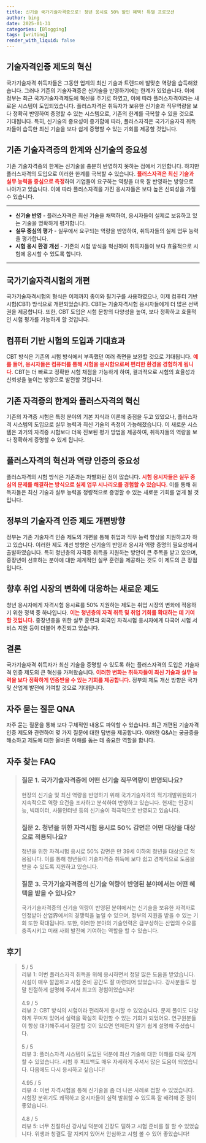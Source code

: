 ```yaml
---
title: 신기술 국가기술자격증으로! 청년 응시료 50% 할인 혜택! 특별 프로모션
author: bing
date: 2025-01-31
categories: [Blogging]
tags: [writing]
render_with_liquid: false
---
```



<h2 id='기술자격인증 제도의 혁신'>기술자격인증 제도의 혁신</h2>

<p>국가기술자격 취득자들은 그동안 업계의 최신 기술과 트렌드에 발맞춘 역량을 습득해왔습니다. 그러나 기존의 기술자격증은 신기술을 반영하기에는 한계가 있었습니다. 이에 정부는 최근 국가기술자격제도에 혁신을 주기로 하였고, 이에 따라 플러스자격이라는 새로운 시스템이 도입되었습니다. 플러스자격은 취득자가 보유한 신기술과 직무역량을 보다 정확히 반영하여 증명할 수 있는 시스템으로, 기존의 한계를 극복할 수 있을 것으로 기대됩니다. 특히, 신기술의 중요성이 증가함에 따라, 플러스자격은 국가기술자격 취득자들이 습득한 최신 기술을 보다 쉽게 증명할 수 있는 기회를 제공할 것입니다.</p>

<h2 id='기존 기술자격증의 한계와 신기술의 중요성'>기존 기술자격증의 한계와 신기술의 중요성</h2>

<p>기존 기술자격증의 한계는 신기술을 충분히 반영하지 못하는 점에서 기인합니다. 하지만 플러스자격의 도입으로 이러한 한계를 극복할 수 있습니다. <b><span style="color: #ee2323;">플러스자격은 최신 기술과 실무 능력을 중심으로 측정</span></b>하여 기업들이 요구하는 역량을 더욱 잘 반영하는 방향으로 나아가고 있습니다. 이에 따라 플러스자격을 가진 응시자들은 보다 높은 신뢰성을 가질 수 있습니다.</p>

<hr />

<ul>
    <li><b>신기술 반영</b> - 플러스자격은 최신 기술을 채택하여, 응시자들이 실제로 보유하고 있는 기술을 명확하게 평가합니다.</li>
    <li><b>실무 중심의 평가</b> - 실무에서 요구되는 역량을 반영하여, 취득자들의 실제 업무 능력을 평가합니다.</li>
    <li><b>시험 응시 환경 개선</b> - 기존의 시험 방식을 혁신하여 취득자들이 보다 효율적으로 시험에 응시할 수 있도록 합니다.</li>
</ul>

<hr />

<h2 id='국가기술자격시험의 개편'>국가기술자격시험의 개편</h2>

<p>국가기술자격시험의 형식은 이제까지 종이와 필기구를 사용하였으나, 이제 컴퓨터 기반 시험(CBT) 방식으로 개편되었습니다. CBT는 기술자격시험 응시자들에게 더 많은 선택권을 제공합니다. 또한, CBT 도입은 시험 문항의 다양성을 높여, 보다 정확하고 효율적인 시험 평가를 가능하게 할 것입니다.</p>

<h2 id='컴퓨터 기반 시험의 도입과 기대효과'>컴퓨터 기반 시험의 도입과 기대효과</h2>

<p>CBT 방식은 기존의 시험 방식에서 부족했던 여러 측면을 보완할 것으로 기대됩니다. <b><span style="color: #ee2323;">예를 들어, 응시자들은 컴퓨터를 통해 시험을 응시함으로써 편리한 환경을 경험하게 됩니다.</span></b> CBT는 더 빠르고 정확한 시험 채점을 가능하게 하여, 결과적으로 시험의 효율성과 신뢰성을 높이는 방향으로 발전할 것입니다.</p>

<h2 id='기존 자격증의 한계와 플러스자격의 혁신'>기존 자격증의 한계와 플러스자격의 혁신</h2>

<p>기존의 자격증 시험은 특정 분야의 기본 지식과 이론에 중점을 두고 있었으나, 플러스자격 시스템의 도입으로 실무 능력과 최신 기술의 측정이 가능해졌습니다. 이 새로운 시스템은 과거의 자격증 시험보다 더욱 진보된 평가 방법을 제공하여, 취득자들의 역량을 보다 정확하게 증명할 수 있게 됩니다.</p>

<h2 id='플러스자격의 혁신과 역량 인증의 중요성'>플러스자격의 혁신과 역량 인증의 중요성</h2>

<p>플러스자격의 시험 방식은 기존과는 차별화된 점이 많습니다. <b><span style="color: #ee2323;">시험 응시자들은 실무 중심의 문제를 해결하는 방식으로 실제 업무 시나리오를 경험할 수 있습니다.</span></b> 이를 통해 취득자들은 최신 기술과 실무 능력을 정량적으로 증명할 수 있는 새로운 기회를 얻게 될 것입니다.</p>

<h2 id='정부의 기술자격 인증 제도 개편방향'>정부의 기술자격 인증 제도 개편방향</h2>

<p>정부는 기존 기술자격 인증 제도의 개편을 통해 취업과 직무 능력 향상을 지원하고자 하고 있습니다. 이러한 제도 개선 방향은 신기술의 반영과 응시자 역량 증명의 필요성에서 출발하였습니다. 특히 청년층의 자격증 취득을 지원하는 방안이 큰 주목을 받고 있으며, 중장년이 선호하는 분야에 대한 체계적인 실무 훈련을 제공하는 것도 이 제도의 큰 장점입니다.</p>

<h2 id='향후 취업 시장의 변화에 대응하는 새로운 제도'>향후 취업 시장의 변화에 대응하는 새로운 제도</h2>

<p>청년 응시자에게 자격시험 응시료를 50% 지원하는 제도는 취업 시장의 변화에 적응하기 위한 정책 중 하나입니다. <b><span style="color: #ee2323;">이는 청년층의 자격 취득 및 취업 기회를 확대하는 데 기여할 것입니다.</span></b> 중장년층을 위한 실무 훈련과 외국인 자격시험 응시자에게 다국어 시험 서비스 지원 등이 더불어 추진되고 있습니다.</p>

<h2 id='결론'>결론</h2>

<p>국가기술자격 취득자가 최신 기술을 증명할 수 있도록 하는 플러스자격의 도입은 기술자격 인증 제도의 큰 혁신을 가져왔습니다. <b><span style="color: #ee2323;">이러한 변화는 취득자들이 최신 기술과 실무 능력을 보다 정확하게 인증받을 수 있는 기회를 제공합니다.</span></b> 정부의 제도 개선 방향은 국가 및 산업계 발전에 기여할 것으로 기대됩니다.</p>

<h2 id='자주 묻는 질문 QNA'>자주 묻는 질문 QNA</h2>

<p>자주 묻는 질문을 통해 보다 구체적인 내용도 파악할 수 있습니다. 최근 개편된 기술자격 인증 제도와 관련하여 몇 가지 질문에 대한 답변을 제공합니다. 이러한 Q&A는 궁금증을 해소하고 제도에 대한 올바른 이해를 돕는 데 중요한 역할을 합니다.</p>


<h2 id='자주_찾는_FAQ'>자주 찾는 FAQ</h2>
<div itemscope="" itemtype="https://schema.org/FAQPage">
<blockquote>
<div itemscope="" itemprop="mainEntity" itemtype="https://schema.org/Question">
<h3 itemprop="name">질문 1. 국가기술자격증에 어떤 신기술 직무역량이 반영되나요?</h3>
<div itemscope="" itemprop="acceptedAnswer" itemtype="https://schema.org/Answer">
<span itemprop="text">
<p>현장의 신기술 및 최신 역량을 반영하기 위해 국가기술자격의 적기개발위원회가 지속적으로 역량 요건을 조사하고 분석하여 반영하고 있습니다. 현재는 인공지능, 빅데이터, 사물인터넷 등의 신기술이 적극적으로 반영되고 있습니다.</p>
</span>
</div>
</div>
<div itemscope="" itemprop="mainEntity" itemtype="https://schema.org/Question">
<h3 itemprop="name">질문 2. 청년을 위한 자격시험 응시료 50% 감면은 어떤 대상을 대상으로 적용되나요?</h3>
<div itemscope="" itemprop="acceptedAnswer" itemtype="https://schema.org/Answer">
<span itemprop="text">
<p>청년을 위한 자격시험 응시료 50% 감면은 만 39세 이하의 청년을 대상으로 적용됩니다. 이를 통해 청년들이 기술자격증 취득에 보다 쉽고 경제적으로 도움을 받을 수 있도록 지원하고 있습니다.</p>
</span>
</div>
</div>
<div itemscope="" itemprop="mainEntity" itemtype="https://schema.org/Question">
<h3 itemprop="name">질문 3. 국가기술자격증의 신기술 역량이 반영된 분야에서는 어떤 혜택을 받을 수 있나요?</h3>
<div itemscope="" itemprop="acceptedAnswer" itemtype="https://schema.org/Answer">
<span itemprop="text">
<p>국가기술자격증의 신기술 역량이 반영된 분야에서는 신기술을 보유한 자격자로 인정받아 산업界에서의 경쟁력을 높일 수 있으며, 정부의 지원을 받을 수 있는 기회 또한 확대됩니다. 또한, 이러한 분야의 기술인력은 급부상하는 산업의 수요를 충족시키고 미래 사회 발전에 기여하는 역할을 할 수 있습니다.</p>
</span>
</div>
</div>
</blockquote>
</div>
<h2 id='후기'>후기</h2>
<div itemscope itemtype="https://schema.org/Product">
  <blockquote>
  <div itemprop="review" itemscope itemtype="https://schema.org/Review">
      <div itemprop="reviewRating" itemscope itemtype="https://schema.org/Rating"> <span itemprop="ratingValue">5</span> / <span itemprop="bestRating">5</span> </div>
      <span itemprop="reviewBody">리뷰 1: 이번 플러스자격 취득을 위해 응시하면서 정말 많은 도움을 받았습니다. 시설이 매우 깔끔하고 시험 준비 공간도 잘 마련되어 있었습니다. 강사분들도 정말 친절하게 설명해 주셔서 최고의 경험이었습니다!</span>
  </div>
  <br>
  <div itemprop="review" itemscope itemtype="https://schema.org/Review">
      <div itemprop="reviewRating" itemscope itemtype="https://schema.org/Rating"> <span itemprop="ratingValue">4.9</span> / <span itemprop="bestRating">5</span> </div>
      <span itemprop="reviewBody">리뷰 2: CBT 방식의 시험이라 편리하게 응시할 수 있었습니다. 문제 풀이도 다양하게 꾸며져 있어서 실력을 확실히 확인할 수 있는 기회가 되었어요. 연구원분들이 항상 대기해주셔서 질문할 것이 있으면 언제든지 알기 쉽게 설명해 주셨습니다.</span>
  </div>
  <br>
  <div itemprop="review" itemscope itemtype="https://schema.org/Review">
      <div itemprop="reviewRating" itemscope itemtype="https://schema.org/Rating"> <span itemprop="ratingValue">5</span> / <span itemprop="bestRating">5</span> </div>
      <span itemprop="reviewBody">리뷰 3: 플러스자격 시스템이 도입된 덕분에 최신 기술에 대한 이해를 더욱 깊게 할 수 있었습니다. 시험 후 피드백도 매우 자세하게 주셔서 많은 도움이 되었습니다. 다음에도 다시 응시하고 싶습니다!</span>
  </div>
  <br>
  <div itemprop="review" itemscope itemtype="https://schema.org/Review">
      <div itemprop="reviewRating" itemscope itemtype="https://schema.org/Rating"> <span itemprop="ratingValue">4.95</span> / <span itemprop="bestRating">5</span> </div>
      <span itemprop="reviewBody">리뷰 4: 이번 자격시험을 통해 신기술을 좀 더 나은 사례로 접할 수 있었습니다. 시험장 분위기도 쾌적하고 응시자들이 실력 발휘할 수 있도록 잘 배려해 준 점이 좋았습니다.</span>
  </div>
  <br>
  <div itemprop="review" itemscope itemtype="https://schema.org/Review">
      <div itemprop="reviewRating" itemscope itemtype="https://schema.org/Rating"> <span itemprop="ratingValue">4.8</span> / <span itemprop="bestRating">5</span> </div>
      <span itemprop="reviewBody">리뷰 5: 너무 친절하신 강사님 덕분에 긴장도 덜하고 시험 준비를 잘 할 수 있었습니다. 위생과 청결도 잘 지켜져 있어서 안심하고 시험 볼 수 있어 좋았습니다!</span>
  </div>
  </blockquote>
</div>

